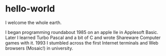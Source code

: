 # hello-world
I welcome the whole earth.

I began programming roundabout 1985 on an apple IIe in Applesoft Basic. Later I learned Turbo Pascal and a bit of C and wrote Shareware Computer games with it. 
1993 I stumbled across the first Internet terminals and Web browsers (Mosaic!) in university.

